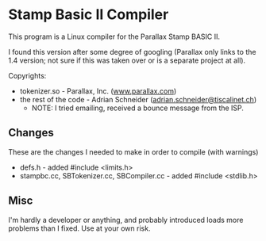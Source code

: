 # Stamp Basic II Compiler

This program is a Linux compiler for the Parallax Stamp BASIC II.  

I found this version after some degree of googling (Parallax only links
to the 1.4 version; not sure if this was taken over or is a separate
project at all).

Copyrights:
 - tokenizer.so - Parallax, Inc. (www.parallax.com)
 - the rest of the code - Adrian Schneider
   (adrian.schneider@tiscalinet.ch)
   - NOTE: I tried emailing, received a bounce message from the ISP.


## Changes

These are the changes I needed to make in order to compile (with
warnings)

 - defs.h - added #include <limits.h>
 - stampbc.cc, SBTokenizer.cc, SBCompiler.cc - added #include <stdlib.h>

## Misc

I'm hardly a developer or anything, and probably introduced loads more
problems than I fixed.  Use at your own risk.

